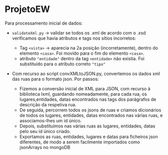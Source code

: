 # ProjetoEW

Para processamento inicial de dados:
- `validateXml.py` -> validar se todos os .xml de acordo com o .xsd
  verificamos que havia atributos e tags nos sítios incorretos:
  - Tag `<vista>` -> aparecia na 2a posição (incorretamente), dentro do elemento `<casa>`. Foi movido para o fim do elemento `<casa>`.
  - atributo `"entidade"` dentro da tag `<entidade>` não existia. Foi substituído para o atributo correto `"tipo"`

- Com recurso ao script convXMLtoJSON.py, convertemos os dados xml das ruas para o formato json. Por passos:
    - Fizemos a conversão inicial de XML para JSON, com recurso à biblioteca lxml, guardando nomeadamente, para cada rua, os lugares,entidades, datas encontrados nas tags dos parágrafos de descrição da respetiva rua.
    - De seguida, percorrem todos os jsons de ruas e criamos dicionários de todos os lugares, entidades, datas encontrados nas várias ruas, e associamos-lhes um id único.
    - Depois, substituímos nas várias ruas as lugares, entidades, datas pelo seu id único criado.
    - Exportamos as ruas, entidades, lugares e datas para ficheiros json diferentes, de modo a serem facilmente importados como jsonArrays no mongoDB
